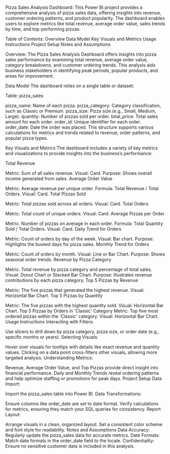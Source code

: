 Pizza Sales Analysis Dashboard:
This Power BI project provides a comprehensive analysis of pizza sales data, offering insights into revenue, customer ordering patterns, and product popularity. The dashboard enables users to explore metrics like total revenue, average order value, sales trends by time, and top-performing pizzas.

Table of Contents:
Overview
Data Model
Key Visuals and Metrics
Usage Instructions
Project Setup
Notes and Assumptions

Overview:
The Pizza Sales Analysis Dashboard offers insights into pizza sales performance by examining total revenue, average order value, category breakdowns, and customer ordering trends. This analysis aids business stakeholders in identifying peak periods, popular products, and areas for improvement.

Data Model
The dashboard relies on a single table or dataset:

Table: pizza_sales

pizza_name: Name of each pizza.
pizza_category: Category classification, such as Classic or Premium.
pizza_size: Pizza size (e.g., Small, Medium, Large).
quantity: Number of pizzas sold per order.
total_price: Total sales amount for each order.
order_id: Unique identifier for each order.
order_date: Date the order was placed.
This structure supports various calculations for metrics and trends related to revenue, order patterns, and popular pizza types.

Key Visuals and Metrics
The dashboard includes a variety of key metrics and visualizations to provide insights into the business’s performance:

Total Revenue

Metric: Sum of all sales revenue.
Visual: Card.
Purpose: Shows overall income generated from sales.
Average Order Value

Metric: Average revenue per unique order.
Formula: Total Revenue / Total Orders.
Visual: Card.
Total Pizzas Sold

Metric: Total pizzas sold across all orders.
Visual: Card.
Total Orders

Metric: Total count of unique orders.
Visual: Card.
Average Pizzas per Order

Metric: Number of pizzas on average in each order.
Formula: Total Quantity Sold / Total Orders.
Visual: Card.
Daily Trend for Orders

Metric: Count of orders by day of the week.
Visual: Bar chart.
Purpose: Highlights the busiest days for pizza sales.
Monthly Trend for Orders

Metric: Count of orders by month.
Visual: Line or Bar Chart.
Purpose: Shows seasonal order trends.
Revenue by Pizza Category

Metric: Total revenue by pizza category and percentage of total sales.
Visual: Donut Chart or Stacked Bar Chart.
Purpose: Illustrates revenue contributions by each pizza category.
Top 5 Pizzas by Revenue

Metric: The five pizzas that generated the highest revenue.
Visual: Horizontal Bar Chart.
Top 5 Pizzas by Quantity

Metric: The five pizzas with the highest quantity sold.
Visual: Horizontal Bar Chart.
Top 5 Pizzas by Orders in 'Classic' Category
Metric: Top five most ordered pizzas within the 'Classic' category.
Visual: Horizontal Bar Chart.
Usage Instructions
Interacting with Filters:

Use slicers to drill down by pizza category, pizza size, or order date (e.g., specific months or years).
Selecting Visuals:

Hover over visuals for tooltips with details like exact revenue and quantity values.
Clicking on a data point cross-filters other visuals, allowing more targeted analysis.
Understanding Metrics:

Revenue, Average Order Value, and Top Pizzas provide direct insight into financial performance.
Daily and Monthly Trends reveal ordering patterns and help optimize staffing or promotions for peak days.
Project Setup
Data Import:

Import the pizza_sales table into Power BI.
Data Transformations:

Ensure columns like order_date are set to date format.
Verify calculations for metrics, ensuring they match your SQL queries for consistency.
Report Layout:

Arrange visuals in a clean, organized layout.
Set a consistent color scheme and font style for readability.
Notes and Assumptions
Data Accuracy: Regularly update the pizza_sales data for accurate metrics.
Date Formats: Match date formats in the order_date field to the locale.
Confidentiality: Ensure no sensitive customer data is included in this analysis.
